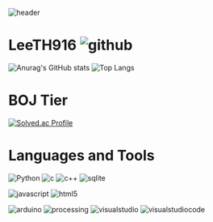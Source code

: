 ![header](https://capsule-render.vercel.app/api?type=waving&color=0:00C9FF,100:92FE9D8&height=150&section=header&text=Lee%20Tae%20Hun&fontColor=ffffff&fontSize=70&animation=fadeIn&fontAlignY=30)
# LeeTH916 ![github](https://img.shields.io/badge/-181717.svg?&style=for-the-badge&logo=github&logoColor=white)

![Anurag's GitHub stats](https://github-readme-stats.vercel.app/api?username=LeeTH916&show_icons=true&theme=tokyonight)
![Top Langs](https://github-readme-stats.vercel.app/api/top-langs/?username=LeeTH916&layout=compact)
# BOJ Tier
[![Solved.ac Profile](http://mazassumnida.wtf/api/v2/generate_badge?boj=thoon916)](https://solved.ac/thoon916/)
# Languages and Tools
![Python](https://img.shields.io/badge/Python-3776AB.svg?&style=for-the-badge&logo=Python&logoColor=white)
![c](https://img.shields.io/badge/c-A8B9CC.svg?&style=for-the-badge&logo=c&logoColor=white)
![c++](https://img.shields.io/badge/c++-00599C.svg?&style=for-the-badge&logo=cplusplus&logoColor=white)
![sqlite](https://img.shields.io/badge/sqlite-003B57.svg?&style=for-the-badge&logo=sqlite&logoColor=white)

![javascript](https://img.shields.io/badge/javascript-F7DF1E.svg?&style=for-the-badge&logo=javascript&logoColor=white)
![html5](https://img.shields.io/badge/html5-E34F26.svg?&style=for-the-badge&logo=html5&logoColor=white)

![arduino](https://img.shields.io/badge/arduino-00979D.svg?&style=for-the-badge&logo=arduino&logoColor=white)
![processing](https://img.shields.io/badge/processing-006699.svg?&style=for-the-badge&logo=processingfoundation&logoColor=white)
![visualstudio](https://img.shields.io/badge/visual%20studio-5C2D91.svg?&style=for-the-badge&logo=visualstudio&logoColor=white)
![visualstudiocode](https://img.shields.io/badge/visual%20studio%20code-007ACC.svg?&style=for-the-badge&logo=visualstudiocode&logoColor=white)


<!--
**LeeTH916/LeeTH916** is a ✨ _special_ ✨ repository because its `README.md` (this file) appears on your GitHub profile.

Here are some ideas to get you started:

- 🔭 I’m currently working on ...
- 🌱 I’m currently learning ...
- 👯 I’m looking to collaborate on ...
- 🤔 I’m looking for help with ...
- 💬 Ask me about ...
- 📫 How to reach me: ...
- 😄 Pronouns: ...
- ⚡ Fun fact: ...
-->
